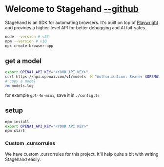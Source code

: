 # Welcome to Stagehand [--github](https://github.com/browserbase/stagehand)

Stagehand is an SDK for automating browsers. It's built on top of [Playwright](https://playwright.dev/) and provides a higher-level API for better debugging and AI fail-safes.

```bash
node --version # v23
npm --version # v10
npx create-browser-app
```

## get a model

```bash
export OPENAI_API_KEY="<YOUR API KEY>"
curl https://api.openai.com/v1/models -H "Authorization: Bearer $OPENAI_API_KEY" > models.log
# copy a model
rm models.log
```

for example `gpt-4o-mini`, save it in `./config.ts`

## setup

```bash
npm install
export OPENAI_API_KEY="<YOUR API KEY>"
npm start
```

### Custom .cursorrules

We have custom .cursorrules for this project. It'll help quite a bit with writing Stagehand easily.
